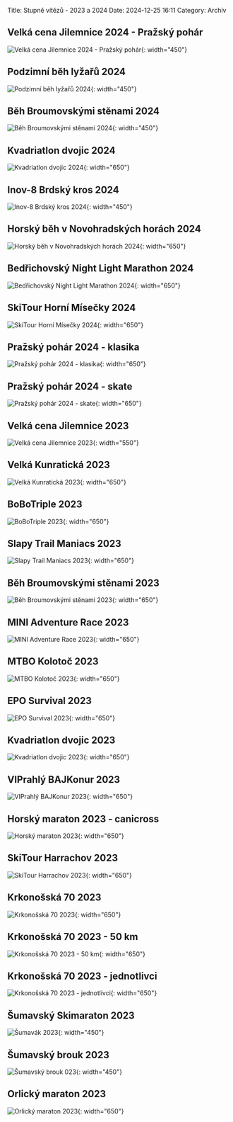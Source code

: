 Title: Stupně vítězů - 2023 a 2024
Date: 2024-12-25 16:11
Category: Archív

Velká cena Jilemnice 2024 - Pražský pohár
-----------------------------------------

![Velká cena Jilemnice 2024 - Pražský pohár]({static}/static/archiv/stupne-vitezu-2023-2024/velka-cena-jilemnice-2024.jpg){: width="450"}

Podzimní běh lyžařů 2024
------------------------

![Podzimní běh lyžařů 2024]({static}/static/archiv/stupne-vitezu-2023-2024/podzimni-beh-lyzaru-2024.jpg){: width="450"}

Běh Broumovskými stěnami 2024
-----------------------------

![Běh Broumovskými stěnami 2024]({static}/static/archiv/stupne-vitezu-2023-2024/beh-broumovskymi-stenami-2024.jpg){: width="450"}


Kvadriatlon dvojic 2024
-----------------------

![Kvadriatlon dvojic 2024]({static}/static/archiv/stupne-vitezu-2023-2024/kvadriatlon-dvojic-2024.jpg){: width="650"}

Inov-8 Brdský kros 2024
-----------------------

![Inov-8 Brdský kros 2024]({static}/static/archiv/stupne-vitezu-2023-2024/brdsky-kros-2024.jpg){: width="450"}

Horský běh v Novohradských horách 2024
--------------------------------------

![Horský běh v Novohradských horách 2024]({static}/static/archiv/stupne-vitezu-2023-2024/horsky-beh-2024.jpg){: width="650"}

Bedřichovský Night Light Marathon 2024
--------------------------------------

![Bedřichovský Night Light Marathon 2024]({static}/static/archiv/stupne-vitezu-2023-2024/bedrichovsky-nlm-2024.jpg){: width="650"}

SkiTour Horní Mísečky 2024
--------------------------

![SkiTour Horní Mísečky 2024]({static}/static/archiv/stupne-vitezu-2023-2024/ski-tour-horni-misecky-2024.jpg){: width="650"}

Pražský pohár 2024 - klasika
----------------------------

![Pražský pohár 2024 - klasika]({static}/static/archiv/stupne-vitezu-2023-2024/prazsky-pohar-2024-klasika.jpg){: width="650"}

Pražský pohár 2024 - skate
--------------------------

![Pražský pohár 2024 - skate]({static}/static/archiv/stupne-vitezu-2023-2024/prazsky-pohar-2024-skate.jpg){: width="650"}

Velká cena Jilemnice 2023
-------------------------

![Velká cena Jilemnice 2023]({static}/static/archiv/stupne-vitezu-2023-2024/velka-cena-jilemnice-2023.jpg){: width="550"}

Velká Kunratická 2023
---------------------

![Velká Kunratická 2023]({static}/static/archiv/stupne-vitezu-2023-2024/velka-kunraticka-2023.jpg){: width="650"}

BoBoTriple 2023
---------------

![BoBoTriple 2023]({static}/static/archiv/stupne-vitezu-2023-2024/bobotriple-2023.jpg){: width="650"}

Slapy Trail Maniacs 2023
------------------------

![Slapy Trail Maniacs 2023]({static}/static/archiv/stupne-vitezu-2023-2024/slapy-trail-maniacs-2023.jpg){: width="650"}

Běh Broumovskými stěnami 2023
-----------------------------

![Běh Broumovskými stěnami 2023]({static}/static/archiv/stupne-vitezu-2023-2024/beh-broumovskymi-stenami-2023.jpg){: width="650"}

MINI Adventure Race 2023
------------------------

![MINI Adventure Race 2023]({static}/static/archiv/stupne-vitezu-2023-2024/mini-adventure-race-2023.jpg){: width="650"}

MTBO Kolotoč 2023
-----------------

![MTBO Kolotoč 2023]({static}/static/archiv/stupne-vitezu-2023-2024/mtbo-kolotoc-2023.jpg){: width="650"}

EPO Survival 2023
-----------------

![EPO Survival 2023]({static}/static/archiv/stupne-vitezu-2023-2024/epo-survival-2023.jpg){: width="650"}

Kvadriatlon dvojic 2023
-----------------------

![Kvadriatlon dvojic 2023]({static}/static/archiv/stupne-vitezu-2023-2024/kvadriatlon-dvojic-2023.jpg){: width="650"}

VIPrahlý BAJKonur 2023
----------------------

![VIPrahlý BAJKonur 2023]({static}/static/archiv/stupne-vitezu-2023-2024/viprahly-bajkonur-2023.jpg){: width="650"}

Horský maraton 2023 - canicross
-------------------------------

![Horský maraton 2023]({static}/static/archiv/stupne-vitezu-2023-2024/horsky-maraton-2023.jpg){: width="650"}

SkiTour Harrachov 2023
----------------------

![SkiTour Harrachov 2023]({static}/static/archiv/stupne-vitezu-2023-2024/ski-tour-harrachov-2023.jpg){: width="650"}

Krkonošská 70 2023
------------------

![Krkonošská 70 2023]({static}/static/archiv/stupne-vitezu-2023-2024/krkonosska-70-2023.jpg){: width="650"}

Krkonošská 70 2023 - 50 km
--------------------------

![Krkonošská 70 2023 - 50 km]({static}/static/archiv/stupne-vitezu-2023-2024/krkonosska-70-2023-50-km.jpg){: width="650"}

Krkonošská 70 2023 - jednotlivci
--------------------------------

![Krkonošská 70 2023 - jednotlivci]({static}/static/archiv/stupne-vitezu-2023-2024/krkonosska-70-2023-jednotlivci.jpg){: width="650"}

Šumavský Skimaraton 2023
------------------------

![Šumavák 2023]({static}/static/archiv/stupne-vitezu-2023-2024/sumavak-2023.jpg){: width="450"}

Šumavský brouk 2023
-------------------

![Šumavský brouk 023]({static}/static/archiv/stupne-vitezu-2023-2024/sumavsky-brouk-2023.jpg){: width="450"}

Orlický maraton 2023
--------------------

![Orlický maraton 2023]({static}/static/archiv/stupne-vitezu-2023-2024/orlicky-maraton-2023.jpg){: width="650"}
